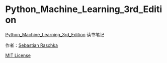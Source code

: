 # Python_Machine_Learning_3rd_Edition

[Python_Machine_Learning_3rd_Edition](https://github.com/rasbt/python-machine-learning-book-3rd-edition) 读书笔记


作者：[Sebastian Raschka](sebastianraschka.com)

[MIT License](https://github.com/rasbt/python-machine-learning-book-3rd-edition/blob/master/LICENSE.txt)